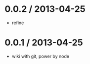 
0.0.2 / 2013-04-25 
==================

  * refine

0.0.1 / 2013-04-25 
==================

  * wiki with git, power by node  

